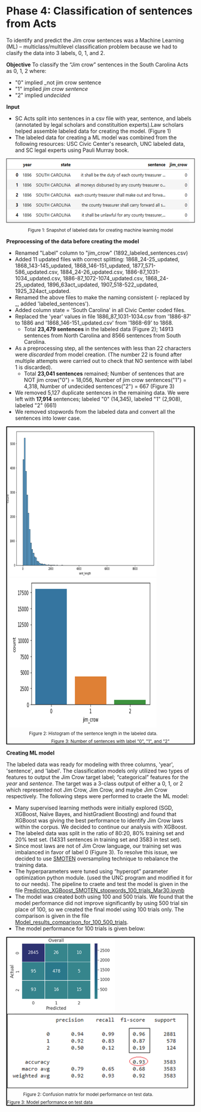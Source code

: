 # Phase 4: Classification of sentences from Acts
To identify and predict the Jim crow sentences was a Machine Learning (ML) – multiclass/multilevel classification problem because we had to clasify the data into 3 labels, 0, 1, and 2. 

**Objective** To classify the “Jim crow” sentences in the South Carolina Acts as 0, 1, 2 where:
- "0" implied _not jim crow sentence
- "1" implied _jim crow sentence_
- "2" implied _undecided_

**Input** 
- SC Acts split into sentences in a csv file with year, sentence, and labels  (annotated by legal scholars and constituition experts).Law scholars helped assemble labeled data for creating the model. (Figure 1)
- The labeled data for creating a ML model was combined from the following resources: USC Civic Center's research, UNC labeled data, and SC legal experts using Pauli Murray book.

<p align="center">
   <img src="LabeledData.png" alt="labeled_data", height="175"><br>
   <sub>Figure 1: Snapshot of labeled data for creating machine learning model</sub> 
</p>

**Preprocessing of the data before creating the model**
- Renamed "Label" column to "jim_crow" (1892_labeled_sentences.csv)
- Added 11 updated files with correct splitting: 1868_24-25_updated, 1868_143-145_updated, 1868_146-151_updated, 1877_571-586_updated.csv, 1884_24-26_updated.csv, 1886-87_1031-1034_updated.csv, 1886-87_1072-1074_updated.csv, 1868_24-25_updated, 1896_63act_updated, 1907_518-522_updated, 1925_324act_updated.
- Renamed the above files to make the naming consistent (- replaced by _, added 'labeled_sentences').
- Added column state = 'South Carolina' in all Civic Center coded files.
- Replaced the 'year' values in file 1886_87_1031-1034.csv from '1886-87' to 1886 and '1868_146-151_updated.csv' from '1868-69' to 1868.
    - Total **23,479 sentences** in the labeled data (Figure 2); 14913 sentences from North Carolina and 8566 sentences from South Carolina.
- As a preprocessing step, all the sentences with less than 22 characters were _discarded_ from model creation. (The number 22 is found after multiple attempts were carried out to check that NO sentence with label 1 is discarded).
    - Total **23,041 sentences** remained; Number of sentences that are NOT jim crow("0") = 18,056, Number of jim crow sentences("1") = 4,318, Number of undecided sentences("2") = 667 (Figure 3)
- We removed 5,127 duplicate sentences in the remaining data. We were left with **17,914** sentences; labeled "0" (14,345), labeled "1" (2,908), labeled "2" (661)
- We removed stopwords from the labeled data and convert all the sentences into lower case.
  
<div style="border: 2px solid black; display: inline-block;">
      <img src="sennt_length.png" alt="length" width="400" height="400">     &nbsp;&nbsp;&nbsp;&nbsp;&nbsp;&nbsp;&nbsp;&nbsp; &nbsp;&nbsp;&nbsp;&nbsp;&nbsp;&nbsp;&nbsp;&nbsp;
      <img src="sent_num.png" alt="count"  width="400" height="400"> <br>     &nbsp;&nbsp;&nbsp;&nbsp;&nbsp;&nbsp;&nbsp;&nbsp;&nbsp;&nbsp;&nbsp;&nbsp;&nbsp;&nbsp;
      <sub>Figure 2: Histogram of the sentence length in the labeled data. </sub> 
       &nbsp;&nbsp;&nbsp;&nbsp;&nbsp;&nbsp;&nbsp;&nbsp;&nbsp;&nbsp;&nbsp;&nbsp;&nbsp;&nbsp;&nbsp;&nbsp;&nbsp;&nbsp;&nbsp;&nbsp;&nbsp;&nbsp;&nbsp;&nbsp;&nbsp;&nbsp;&nbsp;&nbsp;&nbsp;
      <sub>Figure 3: Number of sentences with label "0", "1", and "2" </sub> 
</div> <br>


**Creating ML model**

The labeled data was ready for modeling with three columns, 'year', 'sentence', and 'label'. The classification models only utilized two types of features to output the Jim Crow target label;  “categorical” features for the _year_ and _sentence_. The target was a 3-class output of either a 0, 1, or 2 which represented not Jim Crow, Jim Crow, and maybe Jim Crow respectively. The following steps were performed to craete the ML model:
-  Many supervised learning methods were initially explored (SGD, XGBoost, Naïve Bayes, and histGradient Boosting) and found that XGBoost was giving the best performance to identify Jim Crow laws within the corpus. We decided to continue our analysis with XGBoost.
-  The labeled data was split in the ratio of 80:20, 80% training set and 20% test set. (14331 sentences in training set and 3583 in test set).
-  Since most laws are not of Jim Crow language, our training set was imbalanced in favor of label 0 (Figure 3). To resolve this issue, we decided to use [SMOTEN](https://imbalanced-learn.org/stable/references/generated/imblearn.over_sampling.SMOTEN.html#imblearn.over_sampling.SMOTEN) oversampling technique to rebalance the training data.
-  The hyperparameters were tuned using “hyperopt” parameter optimization python module. (used the UNC program and modified it for to our needs). The pipeline to craete and test the model is given in the file [Prediction_XGBoost_SMOTEN_stopwords_100_trials_Mar30.ipynb](Prediction_XGBoost_SMOTEN_stopwords_100_trials_Mar30.ipynb)
-  The model was created both using 100 and 500 trials. We found that the model performance did not improve significantly by using 500 trial sin place of 100, so we created the final model using 100 trials only. The comparison is given in the file [Model_results_comparison_for_100_500_trials](ModelResults_Feb_Mar2024.docx).
-  The model performance for 100 trials is given below:

<div style="border: 2px solid black; display: inline-block;">
      <img src="Cmatrix.png" alt="matrix" style="height: 200px;">     &nbsp;&nbsp;&nbsp;&nbsp;&nbsp;&nbsp;&nbsp;&nbsp; &nbsp;&nbsp;&nbsp;&nbsp;&nbsp;&nbsp;&nbsp;&nbsp; &nbsp;&nbsp;&nbsp;&nbsp;&nbsp;&nbsp;&nbsp;&nbsp;
      <img src="results.png" alt="results" style="height: 200px;"> <br>     &nbsp;&nbsp;&nbsp;&nbsp;&nbsp;&nbsp;&nbsp;&nbsp;&nbsp;&nbsp;
      <sub>Figure 2: Confusion matrix for model performance on test data. </sub> 
       &nbsp;&nbsp;&nbsp;&nbsp;&nbsp;&nbsp;&nbsp;&nbsp;&nbsp;&nbsp;&nbsp;&nbsp;&nbsp;&nbsp;&nbsp;&nbsp;&nbsp;&nbsp;&nbsp;&nbsp;&nbsp;
      <sub>Figure 3: Model performance on test data </sub> 
</div> <br>







